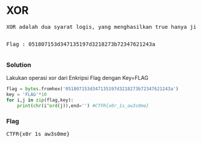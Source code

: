 <h1><b>XOR</b></h1>
<pre>
XOR adalah dua syarat logis, yang menghasilkan true hanya jika kedua masukan sama. XOR juga biasanya digunakan sebagai enkripsi untuk menjaga keamanan data. Nah coba Decode hasil XOR Enkripsi ini dengan Key "FLAG".

Flag : 051807153d347135197d3218273b72347621243a
</pre>
<h3><b>Solution</b></h3>
<p>Lakukan operasi xor dari Enkripsi Flag dengan Key=FLAG</p>

```python
flag = bytes.fromhex('051807153d347135197d3218273b72347621243a')
key = 'FLAG'*10
for i,j in zip(flag,key):
    print(chr(i^ord(j)),end='') #CTFR{x0r_1s_aw3s0me}
```
<h3><b>Flag</b></h3>
<pre>
CTFR{x0r_1s_aw3s0me}
</pre>
